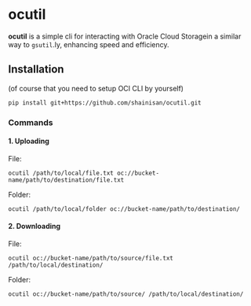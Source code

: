 # ocutil

**ocutil** is a simple cli for interacting with Oracle Cloud Storagein a similar way to `gsutil`.ly, enhancing speed and efficiency.

## Installation
(of course that you need to setup OCI CLI by yourself)

    pip install git+https://github.com/shainisan/ocutil.git


### **Commands**

#### 1. Uploading
File:

`ocutil /path/to/local/file.txt oc://bucket-name/path/to/destination/file.txt`

Folder:

`ocutil /path/to/local/folder oc://bucket-name/path/to/destination/`

#### 2. Downloading
File:

`ocutil oc://bucket-name/path/to/source/file.txt /path/to/local/destination/`

Folder:

`ocutil oc://bucket-name/path/to/source/ /path/to/local/destination/`

